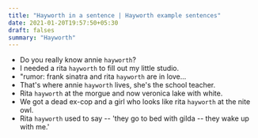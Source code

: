 ```yaml
---
title: "Hayworth in a sentence | Hayworth example sentences"
date: 2021-01-20T19:57:50+05:30
draft: falses
summary: "Hayworth"
---
```

- Do you really know annie `hayworth`?
- I needed a rita `hayworth` to fill out my little studio.
- "rumor: frank sinatra and rita `hayworth` are in love...
- That's where annie `hayworth` lives, she's the school teacher.
- Rita `hayworth` at the morgue and now veronica lake with white.
- We got a dead ex-cop and a girl who looks like rita `hayworth` at the nite owl.
- Rita `hayworth` used to say -- 'they go to bed with gilda -- they wake up with me.'
                 
